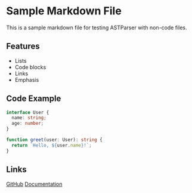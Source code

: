 # Sample Markdown File

This is a sample markdown file for testing ASTParser with non-code files.

## Features

- Lists
- Code blocks
- Links
- Emphasis

## Code Example

```typescript
interface User {
  name: string;
  age: number;
}

function greet(user: User): string {
  return `Hello, ${user.name}!`;
}
```

## Links

[GitHub](https://github.com)
[Documentation](./docs)
